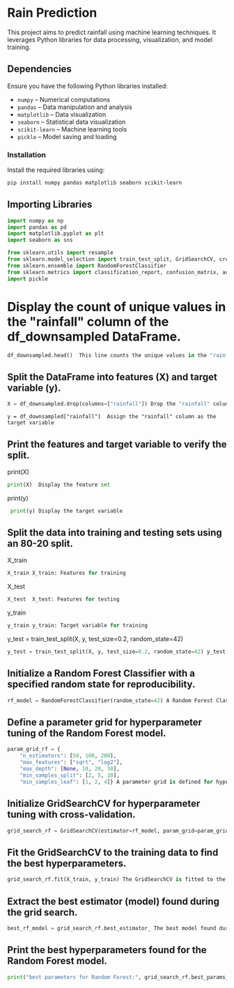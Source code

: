 # Rain Prediction

This project aims to predict rainfall using machine learning techniques. It leverages Python libraries for data processing, visualization, and model training.

## Dependencies
Ensure you have the following Python libraries installed:

- `numpy` – Numerical computations
- `pandas` – Data manipulation and analysis
- `matplotlib` – Data visualization
- `seaborn` – Statistical data visualization
- `scikit-learn` – Machine learning tools
- `pickle` – Model saving and loading

### Installation
Install the required libraries using:
```bash
pip install numpy pandas matplotlib seaborn scikit-learn
```
## Importing Libraries
```python
import numpy as np  
import pandas as pd  
import matplotlib.pyplot as plt  
import seaborn as sns  

from sklearn.utils import resample  
from sklearn.model_selection import train_test_split, GridSearchCV, cross_val_score  
from sklearn.ensemble import RandomForestClassifier  
from sklearn.metrics import classification_report, confusion_matrix, accuracy_score  
import pickle  
```


# Display the count of unique values in the "rainfall" column of the df_downsampled DataFrame.


```python
df_downsampled.head()  This line counts the unique values in the "rainfall" column of the df_downsampled DataFrame, which can help understand the distribution of the target variable
```
## Split the DataFrame into features (X) and target variable (y).


 
```python
X = df_downsampled.drop(columns=["rainfall"]) Drop the "rainfall" column to create the feature set 
```
 

```
y = df_downsampled["rainfall"]  Assign the "rainfall" column as the target variable
 ``` 

## Print the features and target variable to verify the split.


print(X)
```python 
print(X)  Display the feature set
```
  
print(y)
```python
 print(y) Display the target variable
```

## Split the data into training and testing sets using an 80-20 split.

X_train
```python
X_train X_train: Features for training
```
 
X_test
```python
X_test  X_test: Features for testing
```

 y_train
 ```python
 y_train y_train: Target variable for training
 ```
 y_test = train_test_split(X, y, test_size=0.2, random_state=42)
 ```python
 y_test = train_test_split(X, y, test_size=0.2, random_state=42) y_test: Target variable for testing
```
  
 
## Initialize a Random Forest Classifier with a specified random state for reproducibility.


```python
rf_model = RandomForestClassifier(random_state=42) A Random Forest Classifier is initialized with a specified random state for reproducibility
```    

## Define a parameter grid for hyperparameter tuning of the Random Forest model.



```python
param_grid_rf = {
    "n_estimators": [50, 100, 200],
    "max_features": ["sqrt", "log2"],
    "max_depth": [None, 10, 20, 30],
    "min_samples_split": [2, 5, 10],
    "min_samples_leaf": [1, 2, 4]} A parameter grid is defined for hyperparameter tuning. This grid specifies different values for various hyperparameters of the Random Forest model

```
## Initialize GridSearchCV for hyperparameter tuning with cross-validation.


```python
grid_search_rf = GridSearchCV(estimator=rf_model, param_grid=param_grid_rf, cv=5, n_jobs=-1, verbose=2) GridSearchCV is initialized to perform hyperparameter tuning with cross-validation. The cv parameter specifies the number of folds for cross-validation, and n_jobs=-1 allows the use of all available processors
```

## Fit the GridSearchCV to the training data to find the best hyperparameters.

```python
grid_search_rf.fit(X_train, y_train) The GridSearchCV is fitted to the training data to find the best hyperparameters
```

## Extract the best estimator (model) found during the grid search.


```python
best_rf_model = grid_search_rf.best_estimator_ The best model found during the grid search is extracted for further use
```    

## Print the best hyperparameters found for the Random Forest model.


```python
print("best parameters for Random Forest:", grid_search_rf.best_params_)  the best hyperparameters found for the Random Forest model are printe
 ```   